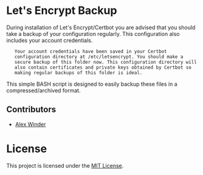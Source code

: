 # Let's Encrypt Backup

During installation of Let's Encrypt/Certbot you are advised that you should take a backup of your configuration regularly. This configuration also includes your account credentials. 

```
   Your account credentials have been saved in your Certbot
   configuration directory at /etc/letsencrypt. You should make a
   secure backup of this folder now. This configuration directory will
   also contain certificates and private keys obtained by Certbot so
   making regular backups of this folder is ideal.
```

This simple BASH script is designed to easily backup these files in a compressed/archived format.

## Contributors

- [Alex Winder](https://www.alexwinder.uk) 

# License

This project is licensed under the [MIT License](LICENSE.md).